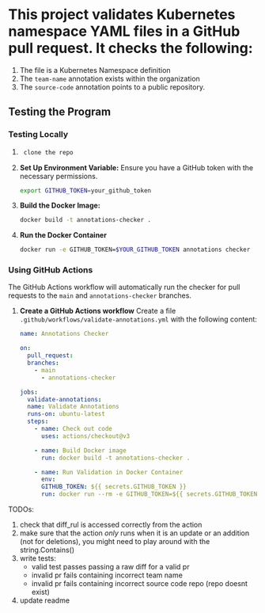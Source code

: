 # This project validates Kubernetes namespace YAML files in a GitHub pull request. It checks the following:

1. The file is a Kubernetes Namespace definition
2. The `team-name` annotation exists within the organization
3. The `source-code` annotation points to a public repository.

## Testing the Program

### Testing Locally

1. ```bash
    clone the repo
   ```

2. **Set Up Environment Variable:**
   Ensure you have a GitHub token with the necessary permissions.

   ```bash
   export GITHUB_TOKEN=your_github_token
   ```

3. **Build the Docker Image:**

   ```bash
   docker build -t annotations-checker .
   ```

4. **Run the Docker Container**
   ```bash
   docker run -e GITHUB_TOKEN=$YOUR_GITHUB_TOKEN annotations checker
   ```

### Using GitHub Actions

The GitHub Actions workflow will automatically run the checker for pull requests to the `main` and `annotations-checker` branches.

1.  **Create a GitHub Actions workflow**
    Create a file `.github/workflows/validate-annotations.yml` with the following content:

    ```yaml
    name: Annotations Checker

    on:
      pull_request:
      branches:
        - main
          - annotations-checker

    jobs:
      validate-annotations:
      name: Validate Annotations
      runs-on: ubuntu-latest
      steps:
        - name: Check out code
          uses: actions/checkout@v3

        - name: Build Docker image
          run: docker build -t annotations-checker .

        - name: Run Validation in Docker Container
          env:
          GITHUB_TOKEN: ${{ secrets.GITHUB_TOKEN }}
          run: docker run --rm -e GITHUB_TOKEN=${{ secrets.GITHUB_TOKEN }} annotations-checker
    ```

TODOs:

1. check that diff_rul is accessed correctly from the action
1. make sure that the action _only_ runs when it is an update or an addition (not for deletions), you might need to play around with the string.Contains()
1. write tests:
    - valid test passes passing a raw diff for a valid pr
    - invalid pr fails containing incorrect team name
    - invalid pr fails containing incorrect source code repo (repo doesnt exist)
1. update readme

